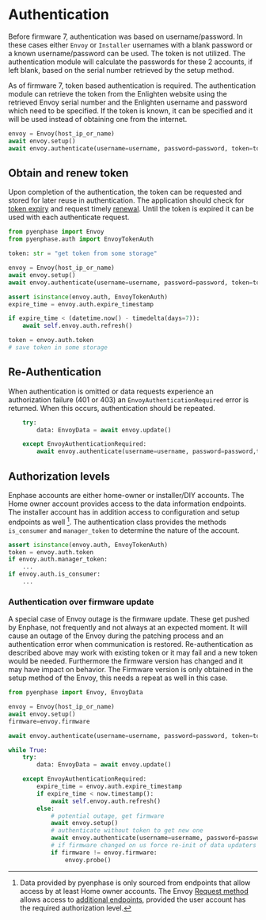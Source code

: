 # Authentication

Before firmware 7, authentication was based on username/password. In these cases either `Envoy` or `Installer` usernames with a blank password or a known username/password can be used. The token is not utilized. The authentication module will calculate the passwords for these 2 accounts, if left blank, based on the serial number retrieved by the setup method.

As of firmware 7, token based authentication is required. The authentication module can retrieve the token from the Enlighten website using the retrieved Envoy serial number and the Enlighten username and password which need to be specified. If the token is known, it can be specified and it will be used instead of obtaining one from the internet.

```python
envoy = Envoy(host_ip_or_name)
await envoy.setup()
await envoy.authenticate(username=username, password=password, token=token)

```

## Obtain and renew token

Upon completion of the authentication, the token can be requested and stored for later reuse in authentication. The application should check for [token expiry](#pyenphase.auth.EnvoyTokenAuth.expire_timestamp) and request timely [renewal](#pyenphase.auth.EnvoyTokenAuth.refresh). Until the token is expired it can be used with each authenticate request.

```python
from pyenphase import Envoy
from pyenphase.auth import EnvoyTokenAuth

token: str = "get token from some storage"

envoy = Envoy(host_ip_or_name)
await envoy.setup()
await envoy.authenticate(username=username, password=password, token=token)

assert isinstance(envoy.auth, EnvoyTokenAuth)
expire_time = envoy.auth.expire_timestamp

if expire_time < (datetime.now() - timedelta(days=7)):
    await self.envoy.auth.refresh()

token = envoy.auth.token
# save token in some storage

```

## Re-Authentication

When authentication is omitted or data requests experience an authorization failure (401 or 403) an `EnvoyAuthenticationRequired` error is returned. When this occurs, authentication should be repeated.

```python
    try:
        data: EnvoyData = await envoy.update()

    except EnvoyAuthenticationRequired:
        await envoy.authenticate(username=username, password=password,token=token)
```

## Authorization levels

Enphase accounts are either home-owner or installer/DIY accounts. The Home owner account provides access to the data information endpoints. The installer account has in addition access to configuration and setup endpoints as well [^2]. The authentication class provides the methods `is_consumer` and `manager_token` to determine the nature of the account.

```python
assert isinstance(envoy.auth, EnvoyTokenAuth)
token = envoy.auth.token
if envoy.auth.manager_token:
    ...
if envoy.auth.is_consumer:
    ...
```

[^2]: Data provided by pyenphase is only sourced from endpoints that allow access by at least Home owner accounts. The Envoy [Request method](#pyenphase.Envoy.request) allows access to [additional endpoints](./advanced.md#bring-your-own-endpoint), provided the user account has the required authorization level.

### Authentication over firmware update

A special case of Envoy outage is the firmware update. These get pushed by Enphase, not frequently and not always at an expected moment. It will cause an outage of the Envoy during the patching process and an authentication error when communication is restored. Re-authentication as described above may work with existing token or it may fail and a new token would be needed. Furthermore the firmware version has changed and it may have impact on behavior. The Firmware version is only obtained in the setup method of the Envoy, this needs a repeat as well in this case.

```python
from pyenphase import Envoy, EnvoyData

envoy = Envoy(host_ip_or_name)
await envoy.setup()
firmware=envoy.firmware

await envoy.authenticate(username=username, password=password, token=token)

while True:
    try:
        data: EnvoyData = await envoy.update()

    except EnvoyAuthenticationRequired:
        expire_time = envoy.auth.expire_timestamp
        if expire_time < now.timestamp():
            await self.envoy.auth.refresh()
        else:
            # potential outage, get firmware
            await envoy.setup()
            # authenticate without token to get new one
            await envoy.authenticate(username=username, password=password)
            # if firmware changed on us force re-init of data updaters
            if firmware != envoy.firmware:
                envoy.probe()
```
